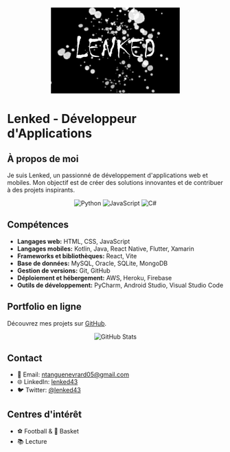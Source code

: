 <!--<img src="./Lenked profil.png" alt="Ma superbe image" width="100%">
<h1 align="center">Hi 👋, I'm Evrard Ntanguen(Lenked)</h1>

-->
<!--
**Lenked/Lenked** is a ✨ _special_ ✨ repository because its `README.md` (this file) appears on your GitHub profile.

Here are some ideas to get you started:

- 🔭 I’m currently working on to the web, mobile and artificial intelligence
- 🌱 I’m currently learning python, kotlin and Node .js
- 👯 I’m looking to collaborate on on informative projects
- 🤔 I’m looking for help with ...
- 💬 Ask me about ...
- 📫 How to reach me: lenked43@gmail.com
- 😄 Pronouns: ...
- ⚡ Fun fact: ...
-->

<!-- - 🔭 I’m currently working on to the web, mobile and artificial intelligence
- 🌱 I’m currently learning python, kotlin and Node .js
- 👯 I’m looking to collaborate on on informative projects
- 📫 How to reach me: lenked43@gmail.com

<h3 align="center">A passionate fullstack junior Web & MOBILE developer</h3>
-->

<!-- Header -->
<p align="center">
  <img src="Lenked profil.png" alt="Développeur" />
</p>

# Lenked - Développeur d'Applications

## À propos de moi
Je suis Lenked, un passionné de développement d'applications web et mobiles. Mon objectif est de créer des solutions innovantes et de contribuer à des projets inspirants.

<!-- Badges -->
<p align="center">
  <img src="https://img.shields.io/badge/Python-Expert-blue" alt="Python" />
  <img src="https://img.shields.io/badge/JavaScript-Expert-yellow" alt="JavaScript" />
  <img src="https://img.shields.io/badge/C%23-Intermediate-orange" alt="C#" />
</p>

## Compétences
- **Langages web:** HTML, CSS, JavaScript
- **Langages mobiles:** Kotlin, Java, React Native, Flutter, Xamarin
- **Frameworks et bibliothèques:** React, Vite
- **Base de données:** MySQL, Oracle, SQLite, MongoDB
- **Gestion de versions:** Git, GitHub
- **Déploiement et hébergement:** AWS, Heroku, Firebase
- **Outils de développement:** PyCharm, Android Studio, Visual Studio Code

## Portfolio en ligne
Découvrez mes projets sur [GitHub](https://github.com/Lenked).

<!-- GitHub Stats -->
<p align="center">
  <img src="https://github-readme-stats.vercel.app/api?username=lenked43&show_icons=true&theme=dark" alt="GitHub Stats" />
</p>

## Contact
- 📧 Email: ntanguenevrard05@gmail.com
- 🌐 LinkedIn: [lenked43](https://www.linkedin.com/in/lenked43/)
- 🐦 Twitter: [@lenked43](https://twitter.com/lenked43)

## Centres d'intérêt
- ⚽ Football & 🏀 Basket
- 📚 Lecture
